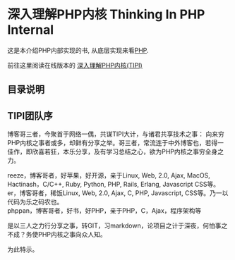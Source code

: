 # 深入理解PHP内核 Thinking In PHP Internal

这是本介绍PHP内部实现的书, 从底层实现来看[PHP][php-home].


前往这里阅读在线版本的 [深入理解PHP内核(TIPI)][project-url]

[php-home]: http://php.net/ "PHP"
[project-url]: http://www.php-internal.com/book/

## 目录说明

## TIPI团队序
博客哥三者，今聚首于网络一偶，共谋TIPI大计，与诸君共享技术之事：
向来穷PHP内核之事者或多，却鲜有分享之举。哥三者，常流连于中外博客也，若得一佳作，即欣喜若狂，本乐分享，及有学习总结之心，欲为PHP内核之事穷全身之力。

reeze，博客哥者，好苹果，好开源，亲于Linux, Web, 2.0, Ajax, MacOS, Hactinash，C/C++, Ruby, Python, PHP, Rails, Erlang, Javascript CSS等。   
er，博客哥者，稀饭Linux, Web, 2.0, Ajax, C, PHP, Javascript, CSS等。乃一以代码为乐之码农也。  
phppan，博客哥者，好书，好PHP，亲于PHP，C，Ajax，程序架构等

是以三人之力行分享之事，转GIT，习markdown，论项目之计于深夜，何怕事之不成？务使PHP内核之事向众人知。

为此特示。
